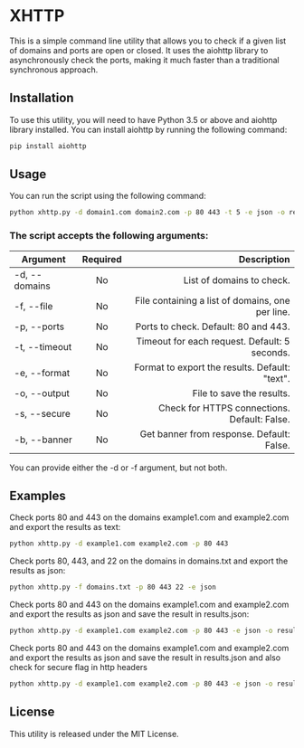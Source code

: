 # XHTTP
This is a simple command line utility that allows you to check if a given list of domains and ports are open or closed. It uses the aiohttp library to asynchronously check the ports, making it much faster than a traditional synchronous approach.

## Installation
To use this utility, you will need to have Python 3.5 or above and aiohttp library installed. You can install aiohttp by running the following command:

```bash
pip install aiohttp
```

## Usage
You can run the script using the following command:

```bash
python xhttp.py -d domain1.com domain2.com -p 80 443 -t 5 -e json -o results.json
```

### The script accepts the following arguments:

| Argument        | Required  | Description                                                |
| --------------- |:---------:| ----------------------------------------------------------:|
| -d, --domains	  | No        | List of domains to check.                                  |
| -f, --file	    | No        | File containing a list of domains, one per line.           |
| -p, --ports	    | No        | Ports to check. Default: 80 and 443.                       |
| -t, --timeout	  | No        | Timeout for each request. Default: 5 seconds.              |
| -e, --format	  | No        | Format to export the results. Default: "text".             |
| -o, --output		| No        | File to save the results.                                  |
| -s, --secure		| No        | Check for HTTPS connections. Default: False.               |
| -b, --banner		| No        | Get banner from response. Default: False.                  |

You can provide either the -d or -f argument, but not both.



		
## Examples
Check ports 80 and 443 on the domains example1.com and example2.com and export the results as text:

```bash
python xhttp.py -d example1.com example2.com -p 80 443
```
Check ports 80, 443, and 22 on the domains in domains.txt and export the results as json:

```bash
python xhttp.py -f domains.txt -p 80 443 22 -e json
```

Check ports 80 and 443 on the domains example1.com and example2.com and export the results as json and save the result in results.json:

```bash
python xhttp.py -d example1.com example2.com -p 80 443 -e json -o results.json
```

Check ports 80 and 443 on the domains example1.com and example2.com and export the results as json and save the result in results.json and also check for secure flag in http headers

```bash
python xhttp.py -d example1.com example2.com -p 80 443 -e json -o results.json -s 
```

## License
This utility is released under the MIT License.
